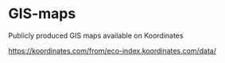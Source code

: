 # GIS-maps
Publicly produced GIS maps available on Koordinates 

https://koordinates.com/from/eco-index.koordinates.com/data/
